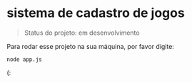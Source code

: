 <h1>sistema de cadastro de jogos</h1>

>Status do projeto: em desenvolvimento

Para rodar esse projeto na sua máquina, por favor digite:

```
node app.js
```


(: